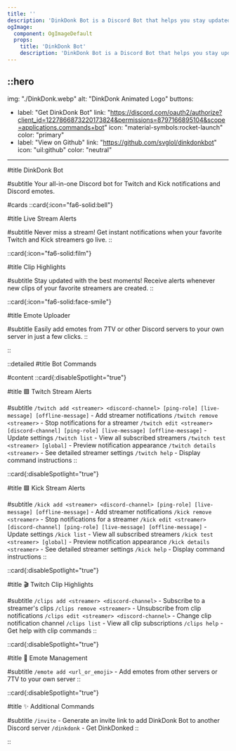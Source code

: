 ```yaml
---
title: ''
description: 'DinkDonk Bot is a Discord Bot that helps you stay updated with Twitch and Kick streams, clips, and Discord emotes effortlessly.'
ogImage:
  component: OgImageDefault
  props:
    title: 'DinkDonk Bot'
    description: 'DinkDonk Bot is a Discord Bot that helps you stay updated with Twitch and Kick streams, clips, and Discord emotes effortlessly.'
---
```


::hero
---
img: "./DinkDonk.webp"
alt: "DinkDonk Animated Logo"
buttons:
  - label: "Get DinkDonk Bot"
    link: "https://discord.com/oauth2/authorize?client_id=1227866873220173824&permissions=8797166895104&scope=applications.commands+bot"
    icon: "material-symbols:rocket-launch"
    color: "primary"
  - label: "View on Github"
    link: "https://github.com/svglol/dinkdonkbot"
    icon: "uil:github"
    color: "neutral"
---

#title
DinkDonk Bot

#subtitle
Your all-in-one Discord bot for Twitch and Kick notifications and Discord emotes.

#cards
::card{:icon="fa6-solid:bell"}

#title
Live Stream Alerts

#subtitle
Never miss a stream! Get instant notifications when your favorite Twitch and Kick streamers go live.
::

::card{:icon="fa6-solid:film"}

#title
Clip Highlights

#subtitle
Stay updated with the best moments! Receive alerts whenever new clips of your favorite streamers are created.
::

::card{:icon="fa6-solid:face-smile"}

#title
Emote Uploader

#subtitle
Easily add emotes from 7TV or other Discord servers to your own server in just a few clicks.
::

::

::detailed
#title
Bot Commands

#content
::card{:disableSpotlight="true"}

#title
🟪 Twitch Stream Alerts

#subtitle
`/twitch add <streamer> <discord-channel> [ping-role] [live-message] [offline-message]` - Add streamer notifications
`/twitch remove <streamer>` - Stop notifications for a streamer
`/twitch edit <streamer> [discord-channel] [ping-role] [live-message] [offline-message]` - Update settings
`/twitch list` - View all subscribed streamers
`/twitch test <streamer> [global]` - Preview notification appearance
`/twitch details <streamer>` - See detailed streamer settings
`/twitch help` - Display command instructions
::

::card{:disableSpotlight="true"}

#title
🟩 Kick Stream Alerts

#subtitle
`/kick add <streamer> <discord-channel> [ping-role] [live-message] [offline-message]` - Add streamer notifications
`/kick remove <streamer>` - Stop notifications for a streamer
`/kick edit <streamer> [discord-channel] [ping-role] [live-message] [offline-message]` - Update settings
`/kick list` - View all subscribed streamers
`/kick test <streamer> [global]` - Preview notification appearance
`/kick details <streamer>` - See detailed streamer settings
`/kick help` - Display command instructions
::

::card{:disableSpotlight="true"}

#title
🎬 Twitch Clip Highlights

#subtitle
`/clips add <streamer> <discord-channel>` - Subscribe to a streamer's clips
`/clips remove <streamer>` - Unsubscribe from clip notifications
`/clips edit <streamer> <discord-channel>` - Change clip notification channel
`/clips list` - View all clip subscriptions
`/clips help` - Get help with clip commands
::

::card{:disableSpotlight="true"}

#title
🥳 Emote Management

#subtitle
`/emote add <url_or_emoji>` - Add emotes from other servers or 7TV to your own server
::

::card{:disableSpotlight="true"}

#title
✨ Additional Commands

#subtitle
`/invite` - Generate an invite link to add DinkDonk Bot to another Discord server
`/dinkdonk` - Get DinkDonked
::

::
